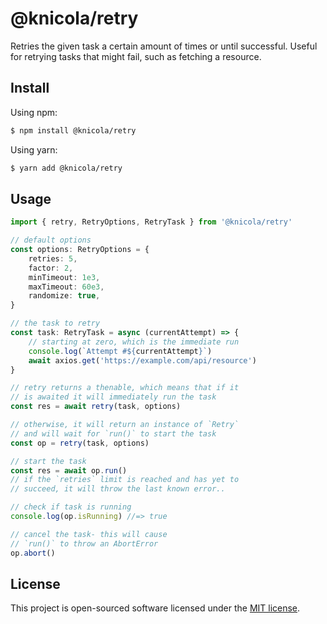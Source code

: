 # @knicola/retry

Retries the given task a certain amount of times or until successful.
Useful for retrying tasks that might fail, such as fetching a resource.

## Install

Using npm:
```sh
$ npm install @knicola/retry
```

Using yarn:
```sh
$ yarn add @knicola/retry
```

## Usage

```ts
import { retry, RetryOptions, RetryTask } from '@knicola/retry'

// default options
const options: RetryOptions = {
    retries: 5,
    factor: 2,
    minTimeout: 1e3,
    maxTimeout: 60e3,
    randomize: true,
}

// the task to retry
const task: RetryTask = async (currentAttempt) => {
    // starting at zero, which is the immediate run
    console.log(`Attempt #${currentAttempt}`)
    await axios.get('https://example.com/api/resource')
}

// retry returns a thenable, which means that if it
// is awaited it will immediately run the task
const res = await retry(task, options)

// otherwise, it will return an instance of `Retry`
// and will wait for `run()` to start the task
const op = retry(task, options)

// start the task
const res = await op.run()
// if the `retries` limit is reached and has yet to
// succeed, it will throw the last known error..

// check if task is running
console.log(op.isRunning) //=> true

// cancel the task- this will cause
// `run()` to throw an AbortError
op.abort()
```

## License

This project is open-sourced software licensed under the [MIT license](./LICENSE).
